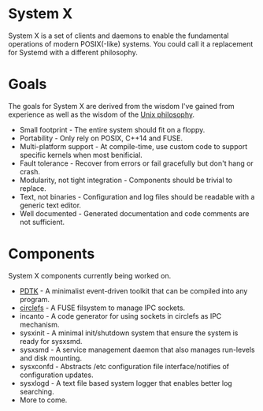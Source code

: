 # System X
System X is a set of clients and daemons to enable the fundamental operations of modern POSIX(-like) systems.  You could call it a replacement for Systemd with a different philosophy.

# Goals
The goals for System X are derived from the wisdom I've gained from experience as well as the wisdom of the [Unix philosophy](https://en.wikipedia.org/wiki/Unix_philosophy).

* Small footprint - The entire system should fit on a floppy.
* Portability - Only rely on POSIX, C++14 and FUSE.
* Multi-platform support - At compile-time, use custom code to support specific kernels when most benificial.
* Fault tolerance - Recover from errors or fail gracefully but don't hang or crash.
* Modularity, not tight integration - Components should be trivial to replace.
* Text, not binaries - Configuration and log files should be readable with a generic text editor.
* Well documented - Generated documentation and code comments are not sufficient.

# Components
System X components currently being worked on.
* [PDTK](https://github.com/GravisZro/pdtk) - A minimalist event-driven toolkit that can be compiled into any program.
* [circlefs](https://github.com/GravisZro/circlefs) - A FUSE filsystem to manage IPC sockets.
* incanto - A code generator for using sockets in circlefs as IPC mechanism.
* sysxinit - A minimal init/shutdown system that ensure the system is ready for sysxsmd.
* sysxsmd - A service management daemon that also manages run-levels and disk mounting.
* sysxconfd - Abstracts /etc configuration file interface/notifies of configuration updates.
* sysxlogd - A text file based system logger that enables better log searching.
* More to come.
